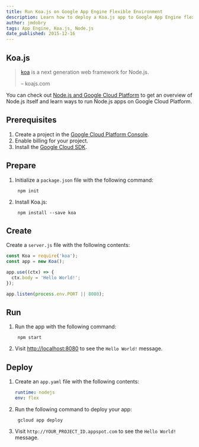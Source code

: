 ```yaml
---
title: Run Koa.js on Google App Engine Flexible Environment
description: Learn how to deploy a Koa.js app to Google App Engine flexible environment.
author: jmdobry
tags: App Engine, Koa.js, Node.js
date_published: 2015-12-16
---
```

## Koa.js

> [koa][koa] is a next generation web framework for Node.js.
>
> – koajs.com

You can check out [Node.js and Google Cloud Platform][nodejs-gcp] to get an
overview of Node.js itself and learn ways to run Node.js apps on Google Cloud
Platform.

## Prerequisites

1. Create a project in the [Google Cloud Platform Console](https://console.cloud.google.com/).
1. Enable billing for your project.
1. Install the [Google Cloud SDK](https://cloud.google.com/sdk/).

## Prepare

1. Initialize a `package.json` file with the following command:

        npm init

1. Install Koa.js:

        npm install --save koa

## Create

Create a `server.js` file with the following contents:

```js
const Koa = require('koa');
const app = new Koa();

app.use((ctx) => {
  ctx.body = 'Hello World!';
});

app.listen(process.env.PORT || 8080);
```

## Run

1. Run the app with the following command:

        npm start

1. Visit [http://localhost:8080](http://localhost:8080) to see the `Hello World!`
message.

## Deploy

1. Create an `app.yaml` file with the following contents:

    ```yaml
    runtime: nodejs
    env: flex
    ```

1. Run the following command to deploy your app:

        gcloud app deploy

1. Visit `http://YOUR_PROJECT_ID.appspot.com` to see the `Hello World!` message.

[koa]: http://koajs.com
[nodejs-gcp]: running-nodejs-on-google-cloud
